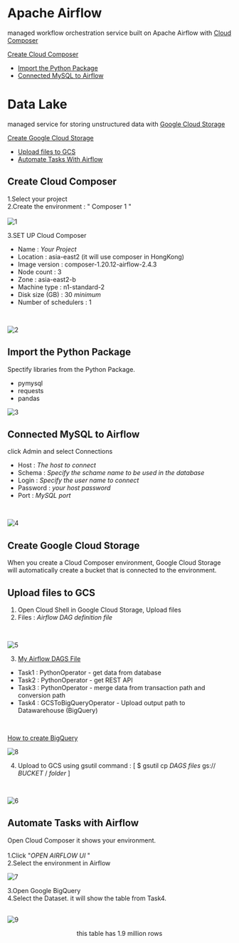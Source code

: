Apache Airflow
============
managed workflow orchestration service built on Apache Airflow with [Cloud Composer](https://cloud.google.com/composer?hl=en)
<br>

[Create Cloud Composer](apache-airflow.md#Create-Cloud-Composer)
- [Import the Python Package](apache-airflow.md#Import-the-Python-Package)
- [Connected MySQL to Airflow](apache-airflow.md#Connected-MySQL-to-Airflow)

Data Lake
============
managed service for storing unstructured data with 
[Google Cloud Storage](https://cloud.google.com/storage)


[Create Google Cloud Storage](apache-airflow.md#Create-Google-Cloud-Storage)
- [Upload files to GCS](apache-airflow.md#Upload-files-to-GCS)
- [Automate Tasks With Airflow](apache-airflow.md#Automate-Tasks-with-Airflow )


## Create Cloud Composer
1.Select your project<br>
2.Create the environment : " Composer 1 " 
<br> 
<br>
![1](/images/datapipeline/1.png)

3.SET UP Cloud Composer
- Name : _Your Project_
- Location : asia-east2 (it will use composer in HongKong)
- Image version : composer-1.20.12-airflow-2.4.3
- Node count : 3
- Zone : asia-east2-b
- Machine type : n1-standard-2
- Disk size (GB) : 30 _minimum_
- Number of schedulers : 1
<br>

![2](/images/datapipeline/2.png)

## Import the Python Package
Spectify libraries from the Python Package. 
- pymysql
- requests
- pandas

![3](/images/datapipeline/3.png)

## Connected MySQL to Airflow
click Admin and select Connections
- Host : _The host to connect_
- Schema : _Specify the schame name to be used in the database_
- Login : _Specify the user name to connect_
- Password : _your host password_
- Port : _MySQL port_ 
<br>

![4](/images/datapipeline/4.png)


## Create Google Cloud Storage
When you create a Cloud Composer environment, Google Cloud Storage will automatically create a bucket that is connected to the environment.

## Upload files to GCS
1. Open Cloud Shell in Google Cloud Storage, Upload files  
2. Files : _Airflow DAG definition file_
<br>

![5](/images/datapipeline/5.png)

3. [My Airflow DAGS File](sections/data-pipeline/au_bk_load2.py)
- Task1 : PythonOperator - get data from database
- Task2 : PythonOperator - get REST API
- Task3 : PythonOperator - merge data from transaction path and conversion path
- Task4 : GCSToBigQueryOperator - Upload output path to Datawarehouse (BigQuery)
<br>

[How to create BigQuery](sections/data-pipeline/datawarehouse-bigquery.md )

![8](/images/datapipeline/8.png) 
   
4. Upload to GCS using gsutil command : [ $ gsutil cp _DAGS files_ gs:// _BUCKET_ / _folder_ ]
<br>

![6](/images/datapipeline/6.png)

## Automate Tasks with Airflow
Open Cloud Composer it shows your environment.
<br>
<br>
1.Click "_OPEN AIRFLOW UI_ "<br>
2.Select the environment in Airflow 
<br>

![7](/images/datapipeline/7.png)

3.Open Google BigQuery<br> 
4.Select the Dataset. it will show the table from Task4.  
<br>

![9](/images/datapipeline/9.png)

<p align="center">this table has 1.9 million rows </p>








     









